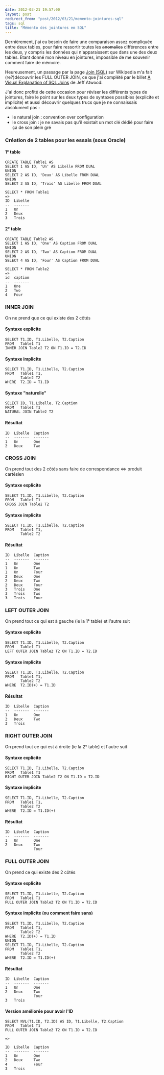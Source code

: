```yaml
---
date: 2012-03-21 19:57:00
layout: post
redirect_from: "post/2012/03/21/memento-jointures-sql"
tags: sql
title: "Mémento des jointures en SQL"
---
```


Dernièrement, j'ai eu besoin de faire une comparaison assez compliquée entre
deux tables, pour faire ressortir toutes les <s>anomalies</s> différences
entre les deux, y compris les données qui n'apparaissent que dans une des deux
tables. Etant donné mon niveau en jointures, impossible de me souvenir comment
faire de mémoire.

Heureusement, un passage par la page [Join (SQL)](https://en.wikipedia.org/wiki/Join_(SQL)) sur
Wikipedia m'a fait (re?)découvrir les FULL OUTER JOIN, ce que j'ai complété par
le billet [A Visual Explanation of SQL Joins](http://www.codinghorror.com/blog/2007/10/a-visual-explanation-of-sql-joins.html) de Jeff Atwood.

J'ai donc profité de cette occasion pour réviser les différents types de
jointures, faire le point sur les deux types de syntaxes possibles (explicite
et implicite) et aussi découvrir quelques trucs que je ne connaissais
absolument pas :

* le natural join : convention over configuration
* le cross join : je ne savais pas qu'il existait un mot clé dédié pour
faire ça de son plein gré

### Création de 2 tables pour les essais (sous Oracle)

#### 1° table

```
CREATE TABLE Table1 AS
SELECT 1 AS ID, 'Un' AS Libelle FROM DUAL
UNION
SELECT 2 AS ID, 'Deux' AS Libelle FROM DUAL
UNION
SELECT 3 AS ID, 'Trois' AS Libelle FROM DUAL

SELECT * FROM Table1
=>
ID  Libelle
--  -------
1   Un
2   Deux
3   Trois
```

#### 2° table

```
CREATE TABLE Table2 AS
SELECT 1 AS ID, 'One' AS Caption FROM DUAL
UNION
SELECT 2 AS ID, 'Two' AS Caption FROM DUAL
UNION
SELECT 4 AS ID, 'Four' AS Caption FROM DUAL

SELECT * FROM Table2
=>
id  caption
--  -------
1   One
2   Two
4   Four
```

### INNER JOIN

On ne prend que ce qui existe des 2 côtés

#### Syntaxe explicite

```
SELECT T1.ID, T1.Libelle, T2.Caption
FROM   Table1 T1
INNER JOIN Table2 T2 ON T1.ID = T2.ID
```

#### Syntaxe implicite

```
SELECT T1.ID, T1.Libelle, T2.Caption
FROM   Table1 T1,
       Table2 T2
WHERE  T2.ID = T1.ID
```

#### Syntaxe "naturelle"

```
SELECT ID, T1.Libelle, T2.Caption
FROM   Table1 T1
NATURAL JOIN Table2 T2
```

#### Résultat

```
ID  Libelle  Caption
--  -------  -------
1   Un       One
2   Deux     Two
```

### CROSS JOIN

On prend tout des 2 côtés sans faire de correspondance <=> produit
cartésien

#### Syntaxe explicite

```
SELECT T1.ID, T1.Libelle, T2.Caption
FROM   Table1 T1
CROSS JOIN Table2 T2
```

#### Syntaxe implicite

```
SELECT T1.ID, T1.Libelle, T2.Caption
FROM   Table1 T1,
       Table2 T2
```

#### Résultat

```
ID  Libelle  Caption
--  -------  -------
1   Un       One
1   Un       Two
1   Un       Four
2   Deux     One
2   Deux     Two
2   Deux     Four
3   Trois    One
3   Trois    Two
3   Trois    Four
```

### LEFT OUTER JOIN

On prend tout ce qui est à gauche (ie la 1° table) et l'autre suit

#### Syntaxe explicite

```
SELECT T1.ID, T1.Libelle, T2.Caption
FROM   Table1 T1
LEFT OUTER JOIN Table2 T2 ON T1.ID = T2.ID
```

#### Syntaxe implicite

```
SELECT T1.ID, T1.Libelle, T2.Caption
FROM   Table1 T1,
       Table2 T2
WHERE  T2.ID(+) = T1.ID
```

#### Résultat

```
ID  Libelle  Caption
--  -------  -------
1   Un       One
2   Deux     Two
3   Trois
```

### RIGHT OUTER JOIN

On prend tout ce qui est à droite (ie la 2° table) et l'autre suit

#### Syntaxe explicite

```
SELECT T1.ID, T1.Libelle, T2.Caption
FROM   Table1 T1
RIGHT OUTER JOIN Table2 T2 ON T1.ID = T2.ID
```

#### Syntaxe implicite

```
SELECT T1.ID, T1.Libelle, T2.Caption
FROM   Table1 T1,
       Table2 T2
WHERE  T2.ID = T1.ID(+)
```

#### Résultat

```
ID  Libelle  Caption
--  -------  -------
1   Un       One
2   Deux     Two
             Four
```

### FULL OUTER JOIN

On prend ce qui existe des 2 côtés

#### Syntaxe explicite

```
SELECT T1.ID, T1.Libelle, T2.Caption
FROM   Table1 T1
FULL OUTER JOIN Table2 T2 ON T1.ID = T2.ID
```

#### Syntaxe implicite (ou comment faire sans)

```
SELECT T1.ID, T1.Libelle, T2.Caption
FROM   Table1 T1,
       Table2 T2
WHERE  T2.ID(+) = T1.ID
UNION
SELECT T1.ID, T1.Libelle, T2.Caption
FROM   Table1 T1,
       Table2 T2
WHERE  T2.ID = T1.ID(+)
```

#### Résultat

```
ID  Libelle  Caption
--  -------  -------
1   Un       One
2   Deux     Two
             Four
3   Trois
```

#### Version améliorée pour avoir l'ID

```
SELECT NVL(T1.ID, T2.ID) AS ID, T1.Libelle, T2.Caption
FROM   Table1 T1
FULL OUTER JOIN Table2 T2 ON T1.ID = T2.ID

=>

ID  Libelle  Caption
--  -------  -------
1   Un       One
2   Deux     Two
4            Four
3   Trois
```
